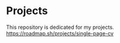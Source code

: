 # Projects
This repository is dedicated for my projects.<br>
https://roadmap.sh/projects/single-page-cv
